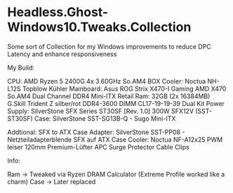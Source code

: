 # Headless.Ghost-Windows10.Tweaks.Collection
Some sort of Collection for my Windows improvements to reduce DPC Latency and enhance responsiveness


My Build:

CPU: AMD Ryzen 5 2400G 4x 3.60GHz So.AM4 BOX
Cooler: Noctua NH-L12S Topblow Kühler
Mainboard: Asus ROG Strix X470-I Gaming AMD X470 So.AM4 Dual Channel DDR4 Mini-ITX Retail
Ram: 32GB (2x 16384MB) G.Skill Trident Z silber/rot DDR4-3600 DIMM CL17-19-19-39 Dual Kit
Power Supply: SilverStone SFX Series ST30SF [Rev. 1.0] 300W SFX12V (SST-ST30SF)
Case: SilverStone SST-SG13B-Q - Sugo Mini-ITX

Addtional:
SFX to ATX Case Adapter: SilverStone SST-PP08 - Netzteiladapterblende SFX auf ATX
Case Cooler: Noctua NF-A12x25 PWM leiser 120mm Premium-Lüfter
APC Surge Protector
Cable Clips

Info:

Ram -> Tweaked via Ryzen DRAM Calculator (Extreme Profile worked like a charm)
Case -> Later replaced
